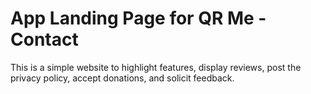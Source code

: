 # App Landing Page for QR Me - Contact
This is a simple website to highlight features, display reviews, post the privacy policy, accept donations, and solicit feedback.
